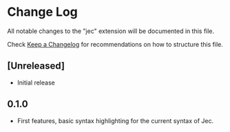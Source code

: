 # Change Log

All notable changes to the "jec" extension will be documented in this file.

Check [Keep a Changelog](http://keepachangelog.com/) for recommendations on how to structure this file.

## [Unreleased]

- Initial release

## 0.1.0

- First features, basic syntax highlighting for the current syntax of Jec.